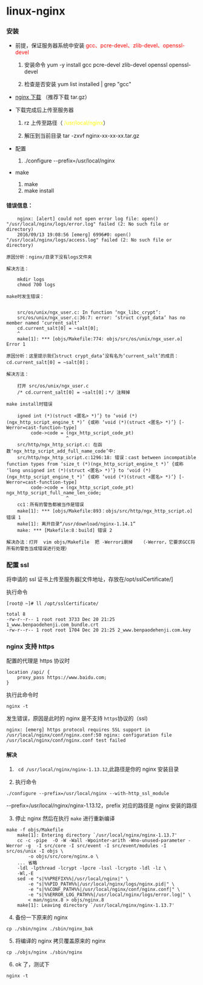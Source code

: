 # linux-nginx

### 安装

- 前提，保证服务器系统中安装 <font color="red">gcc、pcre-devel、zlib-devel、openssl-devel</font>

  1. 安装命令 yum -y install gcc pcre-devel zlib-devel openssl openssl-devel

  2. 检查是否安装 yum list installed | grep "gcc"

- [nginx 下载](http://nginx.org/en/download.html) （推荐下载 tar.gz）

- 下载完成后上传至服务器

  1. rz 上传至路径（ <font color="yellow">/usr/local/nginx</font>）

  2. 解压到当前目录 tar -zxvf nginx-xx-xx-xx.tar.gz

- 配置

  1. ./configure --prefix=/usr/local/nginx

- make

  1. make
  2. make install

#### 错误信息：

```
    nginx: [alert] could not open error log file: open() "/usr/local/nginx/logs/error.log" failed (2: No such file or directory)
    2016/09/13 19:08:56 [emerg] 6996#0: open() "/usr/local/nginx/logs/access.log" failed (2: No such file or directory)
```

    原因分析：nginx/目录下没有logs文件夹

    解决方法：

```
    mkdir logs
    chmod 700 logs
```

    make时发生错误：

```

    src/os/unix/ngx_user.c: In function ‘ngx_libc_crypt’:
    src/os/unix/ngx_user.c:36:7: error: ‘struct crypt_data’ has no member named ‘current_salt’
    cd.current_salt[0] = ~salt[0];
    ^
    make[1]: *** [objs/Makefile:774: objs/src/os/unix/ngx_user.o] Error 1

```

    原因分析：这里提示我们struct crypt_data’没有名为‘current_salt’的成员：cd.current_salt[0] = ~salt[0]；

    解决方法：

```
    打开 src/os/unix/ngx_user.c
    /* cd.current_salt[0] = ~salt[0]；*/ 注释掉
```

    make install时错误

```
    igned int (*)(struct <匿名> *)’} to ‘void (*)(ngx_http_script_engine_t *)’ {或称 ‘void (*)(struct <匿名> *)’} [-Werror=cast-function-type]
         code->code = (ngx_http_script_code_pt)
                      ^
    src/http/ngx_http_script.c: 在函数‘ngx_http_script_add_full_name_code’中:
    src/http/ngx_http_script.c:1296:18: 错误：cast between incompatible function types from ‘size_t (*)(ngx_http_script_engine_t *)’ {或称 ‘long unsigned int (*)(struct <匿名> *)’} to ‘void (*)(ngx_http_script_engine_t *)’ {或称 ‘void (*)(struct <匿名> *)’} [-Werror=cast-function-type]
         code->code = (ngx_http_script_code_pt) ngx_http_script_full_name_len_code;
                      ^
    cc1：所有的警告都被当作是错误
    make[1]: *** [objs/Makefile:893：objs/src/http/ngx_http_script.o] 错误 1
    make[1]: 离开目录“/usr/download/nginx-1.14.1”
    make: *** [Makefile:8：build] 错误 2
```

    解决办法：打开  vim objs/Makefile  把 -Werrori删掉   （-Werror，它要求GCC将所有的警告当成错误进行处理）

### 配置 ssl

将申请的 ssl 证书上传至服务器[文件地址，存放在/opt/sslCertificate/]

执行命令

```
[root@ ~]# ll /opt/sslCertificate/

total 8
-rw-r--r-- 1 root root 3733 Dec 20 21:25 1_www.benpaodehenji.com_bundle.crt
-rw-r--r-- 1 root root 1704 Dec 20 21:25 2_www.benpaodehenji.com.key

```

### nginx 支持 https

配置的代理是 https 协议时

```
location /api/ {
    proxy_pass https://www.baidu.com;
}
```

执行此命令时

```
nginx -t
```

发生错误，原因是此时的 nginx 是不支持 `https`协议的（ssl)

```
nginx: [emerg] https protocol requires SSL support in /usr/local/nginx/conf/nginx.conf:50 nginx: configuration file /usr/local/nginx/conf/nginx.conf test failed
```

#### 解决

1. ` cd /usr/local/nginx/nginx-1.13.12`,此路径是你的 nginx 安装目录

2. 执行命令

```
./configure --prefix=/usr/local/nginx --with-http_ssl_module
```

--prefix=/usr/local/nginx/nginx-1.13.12，prefix 对应的路径是 nginx 安装的路径

3. 停止 nginx 然后在执行 `make` 进行重新编译

```
make -f objs/Makefile
	make[1]: Entering directory `/usr/local/nginx/nginx-1.13.7'
	cc -c -pipe  -O -W -Wall -Wpointer-arith -Wno-unused-parameter -Werror -g  -I src/core -I src/event -I src/event/modules -I src/os/unix -I objs \
		-o objs/src/core/nginx.o \
	... 省略
	-ldl -lpthread -lcrypt -lpcre -lssl -lcrypto -ldl -lz \
	-Wl,-E
	sed -e "s|%%PREFIX%%|/usr/local/nginx|" \
		-e "s|%%PID_PATH%%|/usr/local/nginx/logs/nginx.pid|" \
		-e "s|%%CONF_PATH%%|/usr/local/nginx/conf/nginx.conf|" \
		-e "s|%%ERROR_LOG_PATH%%|/usr/local/nginx/logs/error.log|" \
		< man/nginx.8 > objs/nginx.8
	make[1]: Leaving directory `/usr/local/nginx/nginx-1.13.7'
```

4. 备份一下原来的 nginx

```
cp ./sbin/nginx ./sbin/nginx_bak
```

5. 将编译的 nginx 拷贝覆盖原来的 nginx

```
cp ./objs/nginx ./sbin/nginx
```

6. ok 了，测试下

```
nginx -t
```
